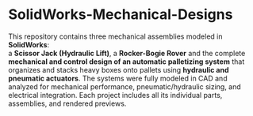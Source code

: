 # SolidWorks-Mechanical-Designs

This repository contains three mechanical assemblies modeled in **SolidWorks**:  
a **Scissor Jack (Hydraulic Lift)**, a **Rocker-Bogie Rover** and the complete **mechanical and control design of an automatic palletizing system** that organizes and stacks heavy boxes onto pallets using **hydraulic and pneumatic actuators**. The systems were fully modeled in CAD and analyzed for mechanical performance, pneumatic/hydraulic sizing, and electrical integration. 
Each project includes all its individual parts, assemblies, and rendered previews.
